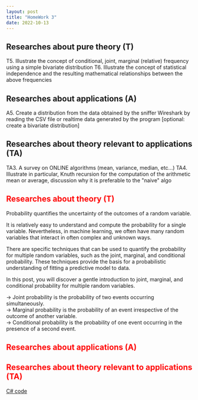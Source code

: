 ```yaml
---
layout: post
title: "HomeWork 3"
date: 2022-10-13
---
```



## Researches about pure theory (T)

T5. Illustrate the concept of conditional, joint, marginal (relative) frequency using a simple bivariate distribution
T6. Illustrate the concept of statistical independence and the resulting mathematical relationships between the above frequencies

## Researches about applications (A)

A5. Create a distribution from the data obtained by the sniffer Wireshark by reading the CSV file or realtime data generated by the program
[optional: create a bivariate distribution]

## Researches about theory relevant to applications (TA)

TA3. A survey on ONLINE algorithms (mean, variance, median, etc...)
TA4. Illustrate in particular, Knuth recursion for the computation of the arithmetic mean or average, discussion why it is preferable to the "naive" algo



## <span style="color:red">Researches about theory (T)</span>

Probability quantifies the uncertainty of the outcomes of a random variable.

It is relatively easy to understand and compute the probability for a single variable. Nevertheless, in machine learning, we often have many random variables that interact in often complex and unknown ways.

There are specific techniques that can be used to quantify the probability for multiple random variables, such as the joint, marginal, and conditional probability. These techniques provide the basis for a probabilistic understanding of fitting a predictive model to data.

In this post, you will discover a gentle introduction to joint, marginal, and conditional probability for multiple random variables.


  →  Joint probability is the probability of two events occurring simultaneously.<br />
  →  Marginal probability is the probability of an event irrespective of the outcome of another variable.<br />
  →  Conditional probability is the probability of one event occurring in the presence of a second event.
<br />

## <span style="color:red"> Researches about applications (A)</span>


## <span style="color:red"> Researches about theory relevant to applications (TA)</span>


[C# code](https://github.com/user0x1234/user0x1234.github.io/tree/main/src/HomeWork3/)
